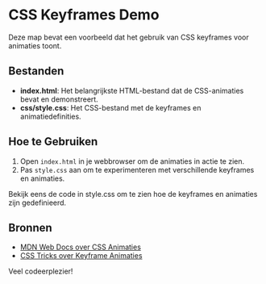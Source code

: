# CSS Keyframes Demo

Deze map bevat een voorbeeld dat het gebruik van CSS keyframes voor animaties toont.

## Bestanden

- **index.html**: Het belangrijkste HTML-bestand dat de CSS-animaties bevat en demonstreert.
- **css/style.css**: Het CSS-bestand met de keyframes en animatiedefinities.

## Hoe te Gebruiken

1. Open `index.html` in je webbrowser om de animaties in actie te zien.
2. Pas `style.css` aan om te experimenteren met verschillende keyframes en animaties.

Bekijk eens de code in style.css om te zien hoe de keyframes en animaties zijn gedefinieerd.

## Bronnen

- [MDN Web Docs over CSS Animaties](https://developer.mozilla.org/en-US/docs/Web/CSS/CSS_Animations/Using_CSS_animations)
- [CSS Tricks over Keyframe Animaties](https://css-tricks.com/snippets/css/keyframe-animation-syntax/)

Veel codeerplezier!

